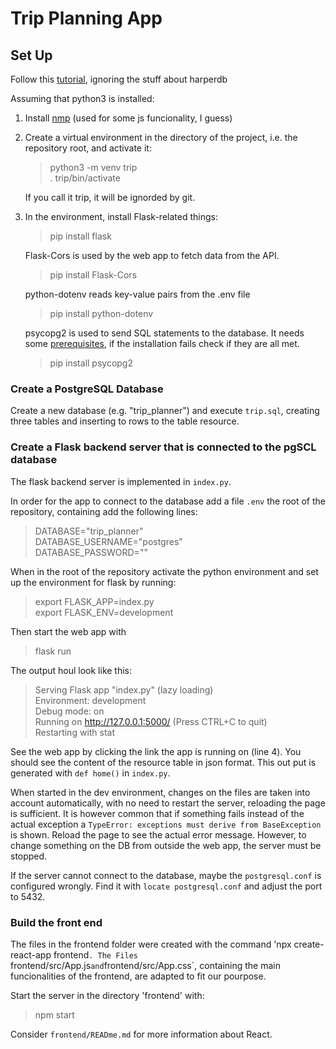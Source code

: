 # Trip Planning App

## Set Up

Follow this [tutorial](https://dev.to/andrewbaisden/creating-react-flask-apps-that-connect-to-postgresql-and-harperdb-1op0), ignoring the stuff about harperdb

Assuming that python3 is installed:

1. Install [nmp](https://www.npmjs.com/) (used for some js funcionality, I guess)

2. Create a virtual environment in the directory of the project, i.e. the repository root, and activate it:
    >python3 -m venv trip<br>
    >. trip/bin/activate
    
    If you call it trip, it will be ignorded by git.

4. In the environment, install Flask-related things:
    > pip install flask

    Flask-Cors is used by the web app to fetch data from the API.
    >pip install Flask-Cors

    python-dotenv reads key-value pairs from the .env file
    >pip install python-dotenv

    psycopg2 is used to send SQL statements to the database.
    It needs some [prerequisites](https://www.psycopg.org/docs/install.html#build-prerequisites), if the installation fails check if they are all met.
    >pip install psycopg2

### Create a PostgreSQL Database

Create a new database (e.g. "trip_planner") and execute `trip.sql`, creating three tables and inserting to rows to the table resource.


### Create a Flask backend server that is connected to the pgSCL database

The flask backend server is implemented in `index.py`.

In order for the app to connect to the database add a file `.env` the root of the repository, containing add the following lines:
>DATABASE="trip_planner" <br>
>DATABASE_USERNAME="postgres" <br>
>DATABASE_PASSWORD=""


When in the root of the repository activate the python environment and set up the environment for flask by running:
>export FLASK_APP=index.py <br>
>export FLASK_ENV=development

Then start the web app with
>flask run

The output houl look like this:
> Serving Flask app "index.py" (lazy loading) <br>
> Environment: development <br>
> Debug mode: on <br>
> Running on http://127.0.0.1:5000/ (Press CTRL+C to quit) <br>
> Restarting with stat

See the web app by clicking the link the app is running on (line 4).
You should see the content of the resource table in json format.
This out put is generated with `def home()` in `index.py`.

When started in the dev environment, changes on the files are taken into account automatically, with no need to restart the server, reloading the page is sufficient.
It is however common that if something fails instead of the actual exception a `TypeError: exceptions must derive from BaseException` is shown.
Reload the page to see the actual error message.
However, to change something on the DB from outside the web app, the server must be stopped.

If the server cannot connect to the database, maybe the `postgresql.conf` is configured wrongly.
Find it with `locate postgresql.conf` and adjust the port to 5432.

### Build the front end

The files in the frontend folder were created with the command 'npx create-react-app frontend`.
The Files `frontend/src/App.js` and `frontend/src/App.css`, containing the main funcionalities of the frontend, are adapted to fit our pourpose.

Start the server in the directory 'frontend' with:
>npm start 

Consider `frontend/READme.md` for more information about React.

